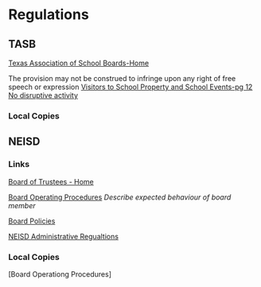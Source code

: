 # Regulations

## TASB
[Texas Association of School Boards-Home](https://www.tasb.org/home.aspx)

The provision may not be construed to infringe upon any right of free speech or expression [Visitors to School Property and School Events-pg 12 No disruptive activity](https://www.tasb.org/services/legal-services/tasb-school-law-esource/community/documents/visitors-to-school-property-and-school-events.pdf#page=12)

### Local Copies


## NEISD
### Links
[Board of Trustees - Home](https://www.neisd.net/Page/980)

[Board Operating Procedures](https://www.neisd.net/cms/lib/TX02215002/Centricity/Domain/274/Board%20Operating%20Procedures%2011.19.2020.pdf)
_Describe expected behaviour of board member_

[Board Policies](https://pol.tasb.org/Home/Index/179)
    
[NEISD Administrative Regualtions](https://www.neisd.net/Page/10007)

### Local Copies
[Board Operationg Procedures]
